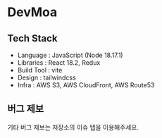 # DevMoa

## Tech Stack

- Language : JavaScript (Node 18.17.1)
- Libraries : React 18.2, Redux
- Build Tool : vite
- Design : tailwindcss
- Infra : AWS S3, AWS CloudFront, AWS Route53

## 버그 제보

기타 버그 제보는 저장소의 이슈 탭을 이용해주세요.
